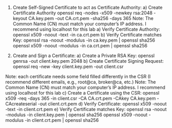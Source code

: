 1)	Create Self-Signed Certificate to act as Certificate Authority:
a)	Create Certificate Authority
	openssl req -nodes -x509 -newkey rsa:2048 -keyout CA.key.pem -out CA.crt.pem -sha256 -days 365
Note: The Common Name (CN) must match your computer’s IP address. I recommend using localhost for this lab
a)	Verify Certificate Authority:
openssl x509 -noout -text -in ca.crt.pem
b)	Verify Certificate matches Key:
openssl rsa -noout -modulus -in ca.key.pem | openssl sha256
openssl x509 -noout -modulus -in ca.crt.pem | openssl sha256

2)	Create and Sign a Certificate:
a)	Create a Private RSA Key:
openssl genrsa -out client.key.pem 2048
b)	Create Certificate Signing Request:
	openssl req -new -key client.key.pem -out client.csr

Note: each certificate needs some field filled differently in the CSR (I recommend different emails, e.g., root@ca, broker@ca, etc.)
Note: The Common Name (CN) must match your computer’s IP address. I recommend using localhost for this lab
c)	Create a Certificate using the CSR:
openssl x509 -req -days 365 -in client.csr -CA CA.crt.pem -CAkey CA.key.pem -CAcreateserial -out client.crt.pem
d)	Verify Certificate:
openssl x509 -noout -text -in client.crt.pem
e)	Verify Certificate matches Key:
openssl rsa -noout -modulus -in client.key.pem | openssl sha256
openssl x509 -noout -modulus -in client.crt.pem | openssl sha256


